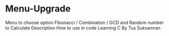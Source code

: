 # Menu-Upgrade
Menu to choose option Fibonacci / Combination / GCD and Random number to Calculate
Description How to use in code
Learning C By Tus Suksamran
